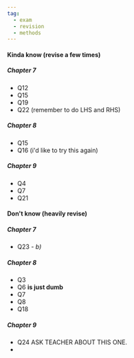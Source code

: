 ```yaml
---
tag:
  - exam
  - revision
  - methods
---
```


#### Kinda know (revise a few times)
##### Chapter 7
- Q12
- Q15
- Q19
- Q22 (remember to do LHS and RHS)

##### Chapter 8
- Q15
- Q16 (i'd like to try this again)
##### Chapter 9
- Q4 
- Q7
- Q21





#### Don't know (heavily revise)

##### Chapter 7
- Q23 - *b)*

##### Chapter 8
- Q3
- Q6 **is just dumb** 
- Q7
- Q8
- Q18
##### Chapter 9
- Q24 ASK TEACHER ABOUT THIS ONE. 
- 





